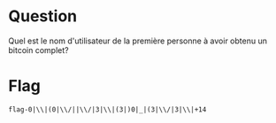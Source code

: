 # Question

Quel est le nom d'utilisateur de la première personne à avoir obtenu un bitcoin complet?

# Flag

`flag-0|\\|(0|\\/||\\/|3|\\|(3|)0|_|(3|\\/|3|\\|+14`
